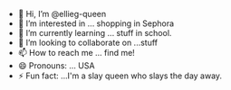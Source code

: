 - 👋 Hi, I’m @ellieg-queen
- 👀 I’m interested in ... shopping in Sephora
- 🌱 I’m currently learning ... stuff in school.
- 💞️ I’m looking to collaborate on ...stuff
- 📫 How to reach me ... find me!
- 😄 Pronouns: ... USA
- ⚡ Fun fact: ...I'm a slay queen who slays the day away.

<!---
ellieg-queen/ellieg-queen is a ✨ special ✨ repository because its `README.md` (this file) appears on your GitHub profile.
You can click the Preview link to take a look at your changes.
--->
